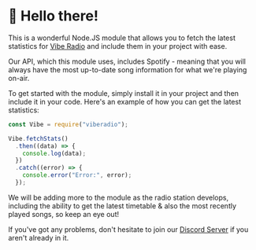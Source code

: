 # 👋  Hello there!

This is a wonderful Node.JS module that allows you to fetch the latest statistics for [Vibe Radio](https://viberadio.net) and include them in your project with ease. 

Our API, which this module uses, includes Spotify - meaning that you will always have the most up-to-date song information for what we're playing on-air. 

To get started with the module, simply install it in your project and then include it in your code. Here's an example of how you can get the latest statistics:

```js
const Vibe = require("viberadio");

Vibe.fetchStats()
  .then((data) => {
    console.log(data);
  })
  .catch((error) => {
    console.error("Error:", error);
  });
```

We will be adding more to the module as the radio station develops, including the ability to get the latest timetable & also the most recently played songs, so keep an eye out!

If you've got any problems, don't hesitate to join our [Discord Server](https://discord.gg/viberadio) if you aren't already in it.